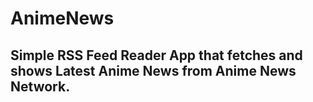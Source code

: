 # AnimeNews

## Simple RSS Feed Reader App that fetches and shows Latest Anime News from Anime News Network.
